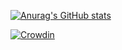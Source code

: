 
[![Anurag's GitHub stats](https://github-readme-stats.vercel.app/api?username=Rohan287)](https://github.com/anuraghazra/github-readme-stats)


[![Crowdin](https://badges.crowdin.net/e/1a53a75fb38f15843d4eb6d9b9e4215a/localized.svg?&style=for-the-badge)](https://translate.dahliaos.io/pangolin)
